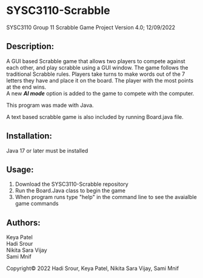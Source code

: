# SYSC3110-Scrabble
SYSC3110 Group 11 Scrabble Game Project Version 4.0; 12/09/2022


## Description:

A GUI based Scrabble game that allows two players to compete against each other, and play scrabble using a GUI window.
The game follows the traditional Scrabble rules. Players take turns to make words
out of the 7 letters they have and place it on the board. The player with the most points at the end
wins.<br>
A new _**AI mode**_ option is added to the game to compete with the computer.

This program was made with Java.

A text based scrabble game is also included by running Board.java file.


## Installation:

Java 17 or later must be installed


## Usage:
1. Download the SYSC3110-Scrabble repository
2. Run the Board.Java class to begin the game
3. When program runs type "help" in the command line to see the avaialble game commands


## Authors:
Keya Patel <br>
Hadi Srour <br>
Nikita Sara Vijay <br>
Sami Mnif <br>

Copyright© 2022 Hadi Srour, Keya Patel, Nikita Sara Vijay, Sami Mnif
